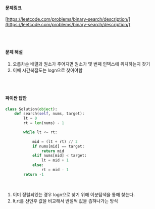 #### 문제링크
[https://leetcode.com/problems/binary-search/description/](https://leetcode.com/problems/binary-search/description/) 


<br/>
<br/>

#### 문제 해설

1. 오름차순 배열과 원소가 주어지면 원소가 몇 번째 인덱스에 위치하는지 찾기
2. 이때 시간복잡도는 logn으로 찾아야함

<br/>
<br/>

#### 파이싼 답안

```python
class Solution(object):
    def search(self, nums, target):
        lt = 0
        rt = len(nums) - 1

        while lt <= rt:
            
            mid = (lt + rt) // 2
            if nums[mid] == target:
                return mid
            elif nums[mid] < target:
                lt = mid + 1 
            else:
                rt = mid - 1
        return -1 
```

<br/>

1. 이미 정렬되있는 경우 logn으로 찾기 위해 이분탐색을 통해 찾는다.
2. lt,rt를 선언후 값을 비교해서 반절씩 값을 좁혀나가는 방식
